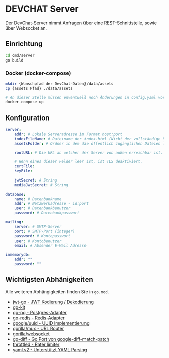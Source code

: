 # DEVCHAT Server

Der DevChat-Server nimmt Anfragen über eine REST-Schnittstelle, sowie über Websocket an.

## Einrichtung

```bash
cd cmd/server
go build
```

### Docker (docker-compose)

```bash
mkdir {Wunschpfad der DevChat-Daten}/data/assets
cp {assets Pfad} ./data/assets

# An dieser Stelle müssen enventuell noch Änderungen in config.yaml vorgenommen werden.
docker-compose up
```

## Konfiguration

```yaml
server:
    addr: # Lokale Serveradresse im Format host:port
    indexFileName: # Dateiname der index.html (Nicht der vollständige Pfad)
    assetsFolder: # Ordner in dem die öffentlich zugänglichen Dateien liegen.

    rootURL: # Die URL an welcher der Server von außen erreichbar ist.

    # Wenn eines dieser Felder leer ist, ist TLS deaktiviert.
    certFile:
    keyFile:

    jwtSecret: # String
    mediaJwtSecret: # String
  
database:
    name: # Datenbankname
    addr: # Netzwerkadresse - id:port
    user: # Datenbankbenutzer
    password: # Datenbankpasswort

mailing:
    server: # SMTP-Server
    port: # SMTP-Port (integer)
    password: # Kontopasswort
    user: # Kontobenutzer
    email: # Absender E-Mail Adresse

inmemorydb:
    addr: ""
    password: ""
```

## Wichtigsten Abhänigkeiten

Alle weiteren Abhängigkeiten finden Sie in `go.mod`.

- [jwt-go - JWT Kodierung / Dekodierung](github.com/dgrijalva/jwt-go)
- [go-kit](github.com/go-kit/kit)
- [go-pg - Postgres-Adapter](github.com/go-pg/pg/v9)
- [go-redis - Redis-Adapter](github.com/go-redis/redis)
- [google/uuid - UUID Implementierung](github.com/google/uuid)
- [gorilla/mux - URL Router](github.com/gorilla/mux)
- [gorilla/websocket](github.com/gorilla/websocket)
- [go-diff - Go Port von google-diff-match-patch](github.com/sergi/go-diff)
- [throttled - Rater limiter](github.com/throttled/throttled)
- [yaml.v2 - Unterstützt YAML Parsing](gopkg.in/yaml.v2)
